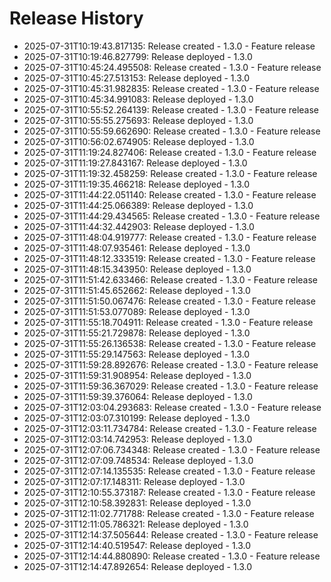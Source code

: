 # Release History

- 2025-07-31T10:19:43.817135: Release created - 1.3.0 - Feature release
- 2025-07-31T10:19:46.827799: Release deployed - 1.3.0
- 2025-07-31T10:45:24.495508: Release created - 1.3.0 - Feature release
- 2025-07-31T10:45:27.513153: Release deployed - 1.3.0
- 2025-07-31T10:45:31.982835: Release created - 1.3.0 - Feature release
- 2025-07-31T10:45:34.991083: Release deployed - 1.3.0
- 2025-07-31T10:55:52.264139: Release created - 1.3.0 - Feature release
- 2025-07-31T10:55:55.275693: Release deployed - 1.3.0
- 2025-07-31T10:55:59.662690: Release created - 1.3.0 - Feature release
- 2025-07-31T10:56:02.674905: Release deployed - 1.3.0
- 2025-07-31T11:19:24.827406: Release created - 1.3.0 - Feature release
- 2025-07-31T11:19:27.843167: Release deployed - 1.3.0
- 2025-07-31T11:19:32.458259: Release created - 1.3.0 - Feature release
- 2025-07-31T11:19:35.466218: Release deployed - 1.3.0
- 2025-07-31T11:44:22.051140: Release created - 1.3.0 - Feature release
- 2025-07-31T11:44:25.066389: Release deployed - 1.3.0
- 2025-07-31T11:44:29.434565: Release created - 1.3.0 - Feature release
- 2025-07-31T11:44:32.442903: Release deployed - 1.3.0
- 2025-07-31T11:48:04.919777: Release created - 1.3.0 - Feature release
- 2025-07-31T11:48:07.935461: Release deployed - 1.3.0
- 2025-07-31T11:48:12.333519: Release created - 1.3.0 - Feature release
- 2025-07-31T11:48:15.343950: Release deployed - 1.3.0
- 2025-07-31T11:51:42.633466: Release created - 1.3.0 - Feature release
- 2025-07-31T11:51:45.652662: Release deployed - 1.3.0
- 2025-07-31T11:51:50.067476: Release created - 1.3.0 - Feature release
- 2025-07-31T11:51:53.077089: Release deployed - 1.3.0
- 2025-07-31T11:55:18.704911: Release created - 1.3.0 - Feature release
- 2025-07-31T11:55:21.729878: Release deployed - 1.3.0
- 2025-07-31T11:55:26.136538: Release created - 1.3.0 - Feature release
- 2025-07-31T11:55:29.147563: Release deployed - 1.3.0
- 2025-07-31T11:59:28.892676: Release created - 1.3.0 - Feature release
- 2025-07-31T11:59:31.908954: Release deployed - 1.3.0
- 2025-07-31T11:59:36.367029: Release created - 1.3.0 - Feature release
- 2025-07-31T11:59:39.376064: Release deployed - 1.3.0
- 2025-07-31T12:03:04.293683: Release created - 1.3.0 - Feature release
- 2025-07-31T12:03:07.310199: Release deployed - 1.3.0
- 2025-07-31T12:03:11.734784: Release created - 1.3.0 - Feature release
- 2025-07-31T12:03:14.742953: Release deployed - 1.3.0
- 2025-07-31T12:07:06.734348: Release created - 1.3.0 - Feature release
- 2025-07-31T12:07:09.748534: Release deployed - 1.3.0
- 2025-07-31T12:07:14.135535: Release created - 1.3.0 - Feature release
- 2025-07-31T12:07:17.148311: Release deployed - 1.3.0
- 2025-07-31T12:10:55.373187: Release created - 1.3.0 - Feature release
- 2025-07-31T12:10:58.392831: Release deployed - 1.3.0
- 2025-07-31T12:11:02.771788: Release created - 1.3.0 - Feature release
- 2025-07-31T12:11:05.786321: Release deployed - 1.3.0
- 2025-07-31T12:14:37.505644: Release created - 1.3.0 - Feature release
- 2025-07-31T12:14:40.519547: Release deployed - 1.3.0
- 2025-07-31T12:14:44.880890: Release created - 1.3.0 - Feature release
- 2025-07-31T12:14:47.892654: Release deployed - 1.3.0
